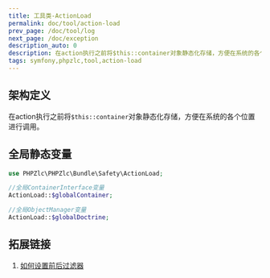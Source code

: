 ```yaml
---
title: 工具类-ActionLoad
permalink: doc/tool/action-load
prev_page: /doc/tool/log
next_page: /doc/exception
description_auto: 0
description: 在action执行之前将$this::container对象静态化存储，方便在系统的各个位置进行调用。
tags: symfony,phpzlc,tool,action-load
---
```


## 架构定义

在action执行之前将`$this::container`对象静态化存储，方便在系统的各个位置进行调用。

## 全局静态变量

```php
use PHPZlc\PHPZlc\Bundle\Safety\ActionLoad;

//全局ContainerInterface变量
ActionLoad::$globalContainer;

//全局ObjectManager变量
ActionLoad::$globalDoctrine;
```

## 拓展链接

1. [如何设置前后过滤器](https://symfony.com/doc/current/event_dispatcher/before_after_filters.html#creating-an-event-subscriber)